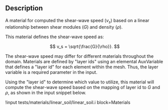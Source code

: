 ## Description
A material for computed the shear-wave speed ($v_s$) based on a linear relationship between shear modules ($G$) and
density ($\rho$).

This material defines the shear-wave speed as:

$$
v_s = \sqrt{\frac{G}{\rho}}.
$$

The shear-wave speed may differ for different materials throughout the domain. Materials are defined by "layer ids"
using an elemental AuxVariable that defines a "layer id" for each element within the mesh. Thus, the layer variable
is a required parameter in the input.

Using the "layer id" to determine which value to utilize, this material will compute the shear-wave speed based on
the mapping of layer id to $G$ and $\rho$, as shown in the input snippet below.

!input tests/materials/linear_soil/linear_soil.i block=Materials
